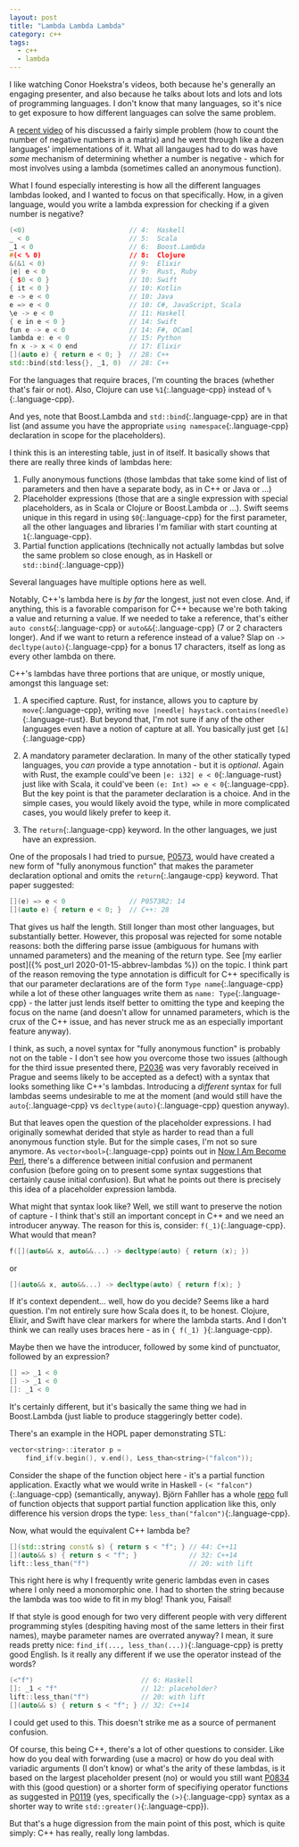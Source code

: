 ```yaml
---
layout: post
title: "Lambda Lambda Lambda"
category: c++
tags:
  - c++
  - lambda
---
```


I like watching Conor Hoekstra's videos, both because he's generally an engaging presenter, and also because he talks about lots and lots and lots of programming languages. I don't know that many languages, so it's nice to get exposure to how different languages can solve the same problem.

A [recent video](https://www.youtube.com/watch?v=pDbDtGn1PXk) of his discussed a fairly simple problem (how to count the number of negative numbers in a matrix) and he went through like a dozen languages' implementations of it. What all langauges had to do was have _some_ mechanism of determining whether a number is negative - which for most involves using a lambda (sometimes called an anonymous function).

What I found especially interesting is how all the different languages lambdas looked, and I wanted to focus on that specifically. How, in a given language, would you write a lambda expression for checking if a given number is negative?

```cpp
(<0)                          // 4:  Haskell
_ < 0                         // 5:  Scala
_1 < 0                        // 6:  Boost.Lambda
#(< % 0)                      // 8:  Clojure
&(&1 < 0)                     // 9:  Elixir
|e| e < 0                     // 9:  Rust, Ruby
{ $0 < 0 }                    // 10: Swift
{ it < 0 }                    // 10: Kotlin
e -> e < 0                    // 10: Java
e => e < 0                    // 10: C#, JavaScript, Scala
\e -> e < 0                   // 11: Haskell
{ e in e < 0 }                // 14: Swift
fun e -> e < 0                // 14: F#, OCaml
lambda e: e < 0               // 15: Python
fn x -> x < 0 end             // 17: Elixir
[](auto e) { return e < 0; }  // 28: C++
std::bind(std:less{}, _1, 0)  // 28: C++
```

For the languages that require braces, I'm counting the braces (whether that's fair or not). Also, Clojure can use `%1`{:.language-cpp} instead of `%`{:.language-cpp}.

And yes, note that Boost.Lambda and `std::bind`{:.language-cpp} are in that list (and assume you have the appropriate `using namespace`{:.language-cpp} declaration in scope for the placeholders).

I think this is an interesting table, just in of itself. It basically shows that there are really three kinds of lambdas here:

1. Fully anonymous functions (those lambdas that take some kind of list of parameters and then have a separate body, as in C++ or Java or ...)
2. Placeholder expressions (those that are a single expression with special placeholders, as in Scala or Clojure or Boost.Lambda or ...). Swift seems unique in this regard in using `$0`{:.language-cpp} for the first parameter, all the other languages and libraries I'm familiar with start counting at `1`{:.language-cpp}. 
3. Partial function applications (technically not actually lambdas but solve the same problem so close enough, as in Haskell or `std::bind`{:.language-cpp})

Several languages have multiple options here as well.

Notably, C++'s lambda here is _by far_ the longest, just not even close. And, if anything, this is a favorable comparison for C++ because we're both taking a value and returning a value. If we needed to take a reference, that's either `auto const&`{:.language-cpp} or `auto&&`{:.language-cpp} (7 or 2 characters longer). And if we want to return a reference instead of a value? Slap on `-> decltype(auto)`{:.language-cpp} for a bonus 17 characters, itself as long as every other lambda on there. 

C++'s lambdas have three portions that are unique, or mostly unique, amongst this language set:

1. A specified capture. Rust, for instance, allows you to capture by `move`{:.language-cpp}, writing `move |needle| haystack.contains(needle)`{:.language-rust}. But beyond that, I'm not sure if any of the other languages even have a notion of capture at all. You basically just get `[&]`{:.language-cpp}

2. A mandatory parameter declaration. In many of the other statically typed languages, you _can_ provide a type annotation - but it is _optional_. Again with Rust, the example could've been `|e: i32| e < 0`{:.language-rust} just like with Scala, it could've been `(e: Int) => e < 0`{:.language-cpp}. But the key point is that the parameter declaration is a choice. And in the simple cases, you would likely avoid the type, while in more complicated cases, you would likely prefer to keep it.

3. The `return`{:.language-cpp} keyword. In the other languages, we just have an expression.

One of the proposals I had tried to pursue, [P0573](https://wg21.link/p0573), would have  created a new form of "fully anonymous function" that makes the parameter declaration optional and omits the `return`{:.langauge-cpp} keyword. That paper suggested:

```cpp
[](e) => e < 0                // P0573R2: 14
[](auto e) { return e < 0; }  // C++: 28
```

That gives us half the length. Still longer than most other languages, but substantially better. However, this proposal was rejected for some notable reasons: both the differing parse issue (ambiguous for humans with unnamed parameters) and the meaning of the return type. See [my earlier post]({% post_url 2020-01-15-abbrev-lambdas %}) on the topic. I think part of the reason removing the type annotation is difficult for C++ specifically is that our parameter declarations are of the form `Type name`{:.language-cpp} while a lot of these other languages write them as `name: Type`{:.language-cpp} - the latter just lends itself better to omitting the type and keeping the focus on the name (and doesn't allow for unnamed parameters, which is the crux of the C++ issue, and has never struck me as an especially important feature anyway).

I think, as such, a novel syntax for "fully anonymous function" is probably not on the table - I don't see how you overcome those two issues (although for the third issue presented there, [P2036](https://wg21.link/p2036) was very favorably received in Prague and seems likely to be accepted as a defect) with a syntax that looks something like C++'s lambdas. Introducing a _different_ syntax for full lambdas seems undesirable to me at the moment (and would still have the `auto`{:.language-cpp} vs `decltype(auto)`{:.language-cpp} question anyway).

But that leaves open the question of the placeholder expressions. I had originally somewhat derided that style as harder to read than a full anonymous function style. But for the simple cases, I'm not so sure anymore. As `vector<bool>`{:.language-cpp} points out in [Now I Am Become Perl](https://vector-of-bool.github.io/2018/10/31/become-perl.html), there's a difference between initial confusion and permanent confusion (before going on to present some syntax suggestions that certainly cause initial confusion). But what he points out there is precisely this idea of a placeholder expression lambda.

What might that syntax look like? Well, we still want to preserve the notion of capture - I think that's still an important concept in C++ and we need an introducer anyway. The reason for this is, consider: `f(_1)`{:.language-cpp}. What would that mean?

```cpp
f([](auto&& x, auto&&...) -> decltype(auto) { return (x); })
```
or
```cpp
[](auto&& x, auto&&...) -> decltype(auto) { return f(x); }
```

If it's context dependent... well, how do you decide? Seems like a hard question. I'm not entirely sure how Scala does it, to be honest. Clojure, Elixir, and Swift have clear markers for where the lambda starts. And I don't think we can really uses braces here - as in `{ f(_1) }`{:.language-cpp}.

Maybe then we have the introducer, followed by some kind of punctuator, followed by an expression?

```cpp
[] => _1 < 0
[] -> _1 < 0
[]: _1 < 0
```

It's certainly different, but it's basically the same thing we had in Boost.Lambda (just liable to produce staggeringly better code).

There's an example in the HOPL paper demonstrating STL:

```cpp
vector<string>::iterator p =
    find_if(v.begin(), v.end(), Less_than<string>("falcon"));
```

Consider the shape of the function object here - it's a partial function application. Exactly what we would write in Haskell - `(< "falcon")`{:.language-cpp} (semantically, anyway). Björn Fahller has a whole [repo](https://github.com/rollbear/lift) full of function objects that support partial function application like this, only difference his version drops the type:  `less_than("falcon")`{:.language-cpp}.

Now, what would the equivalent C++ lambda be?
```cpp
[](std::string const& s) { return s < "f"; } // 44: C++11
[](auto&& s) { return s < "f"; }             // 32: C++14
lift::less_than("f")                         // 20: with lift 
```

This right here is why I frequently write generic lambdas even in cases where I only need a monomorphic one. I had to shorten the string because the lambda was too wide to fit in my blog! Thank you, Faisal!

If that style is good enough for two very different people with very different programming styles (despiting having most of the same letters in their first names), maybe parameter names are overrated anyway? I mean, it sure reads pretty nice: `find_if(..., less_than(...))`{:.language-cpp} is pretty good English. Is it really any different if we use the operator instead of the words?

```cpp
(<"f")                           // 6: Haskell
[]: _1 < "f"                     // 12: placeholder?
lift::less_than("f")             // 20: with lift 
[](auto&& s) { return s < "f"; } // 32: C++14
```

I could get used to this. This doesn't strike me as a source of permanent confusion.

Of course, this being C++, there's a lot of other questions to consider. Like how do you deal with forwarding (use a macro) or how do you deal with variadic arguments (I don't know) or what's the arity of these lambdas, is it based on the largest placeholder present (no) or would you still want [P0834](https://wg21.link/p0834) with this (good question) or a shorter form of specifiying operator functions as suggested in [P0119](https://wg21.link/p0119) (yes, specifically the `(>)`{:.language-cpp} syntax as a shorter way to write `std::greater()`{:.language-cpp}).

But that's a huge digression from the main point of this post, which is quite simply: C++ has really, really long lambdas.
